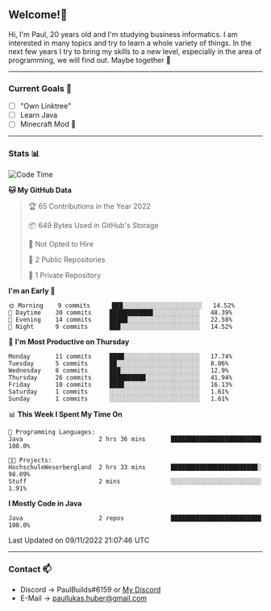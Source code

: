 ## Welcome!👋

Hi, I'm Paul, 20 years old and I'm studying business informatics. I am interested in many topics and try to learn a whole variety of things. In the next few years I try to bring my skills to a new level, especially in the area of programming, we will find out.
Maybe together 🤙

---
### Current Goals 🥅

- [ ] "Own Linktree"
- [ ] Learn Java
- [ ] Minecraft Mod 👀

---
### Stats 📊

<!--START_SECTION:waka-->
![Code Time](http://img.shields.io/badge/Code%20Time-40%20hrs%2039%20mins-blue)

**🐱 My GitHub Data** 

> 🏆 65 Contributions in the Year 2022
 > 
> 📦 649 Bytes Used in GitHub's Storage 
 > 
> 🚫 Not Opted to Hire
 > 
> 📜 2 Public Repositories 
 > 
> 🔑 1 Private Repository 
 > 
**I'm an Early 🐤** 

```text
🌞 Morning    9 commits      ███░░░░░░░░░░░░░░░░░░░░░░   14.52% 
🌆 Daytime    30 commits     ████████████░░░░░░░░░░░░░   48.39% 
🌃 Evening    14 commits     █████░░░░░░░░░░░░░░░░░░░░   22.58% 
🌙 Night      9 commits      ███░░░░░░░░░░░░░░░░░░░░░░   14.52%

```
📅 **I'm Most Productive on Thursday** 

```text
Monday       11 commits     ████░░░░░░░░░░░░░░░░░░░░░   17.74% 
Tuesday      5 commits      ██░░░░░░░░░░░░░░░░░░░░░░░   8.06% 
Wednesday    8 commits      ███░░░░░░░░░░░░░░░░░░░░░░   12.9% 
Thursday     26 commits     ██████████░░░░░░░░░░░░░░░   41.94% 
Friday       10 commits     ████░░░░░░░░░░░░░░░░░░░░░   16.13% 
Saturday     1 commits      ░░░░░░░░░░░░░░░░░░░░░░░░░   1.61% 
Sunday       1 commits      ░░░░░░░░░░░░░░░░░░░░░░░░░   1.61%

```


📊 **This Week I Spent My Time On** 

```text
💬 Programming Languages: 
Java                     2 hrs 36 mins       █████████████████████████   100.0%

🐱‍💻 Projects: 
HochschuleWeserbergland  2 hrs 33 mins       ████████████████████████░   98.09% 
Stuff                    2 mins              ░░░░░░░░░░░░░░░░░░░░░░░░░   1.91%

```

**I Mostly Code in Java** 

```text
Java                     2 repos             █████████████████████████   100.0%

```



 Last Updated on 09/11/2022 21:07:46 UTC
<!--END_SECTION:waka-->

---
### Contact 📫

* Discord -> PaulBuilds#6159 or [My Discord](https://discord.gg/7kq6UnB)
* E-Mail -> paullukas.huber@gmail.com
